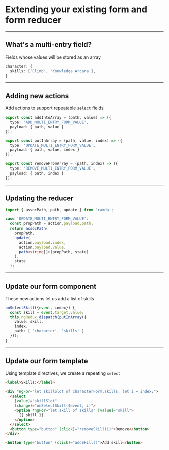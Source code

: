 
# Extending your existing form and form reducer

---

## What's a multi-entry field?
Fields whose values will be stored as an array

```ts
character: {
  skills: ['Climb', 'Knowledge Arcana'],
}
```

---

## Adding new actions
Add actions to support repeatable `select` fields

```ts
export const addIntoArray = (path, value) => ({
  type: 'ADD_MULTI_ENTRY_FORM_VALUE',
  payload: { path, value }
});

export const putInArray = (path, value, index) => ({
  type: 'UPDATE_MULTI_ENTRY_FORM_VALUE',
  payload: { path, value, index }
});

export const removeFromArray = (path, index) => ({
  type: 'REMOVE_MULTI_ENTRY_FORM_VALUE',
  payload: { path, index }
});
```

---

## Updating the reducer

```ts
import { assocPath, path, update } from 'ramda';

case 'UPDATE_MULTI_ENTRY_FORM_VALUE':
  const propPath = action.payload.path;
  return assocPath(
    propPath,
    update(
      action.payload.index, 
      action.payload.value, 
      path<string[]>(propPath, state)
    ),
    state
  );
```

---

## Update our form component
These new actions let us add a list of skills

```ts
onSelectSkill({event, index}) {
  const skill = event.target.value;
  this.ngRedux.dispatch(putInArray({
    value: skill,
    index,
    path: [ 'character', 'skills' ]
  }));
}
```

---

## Update our form template
Using template directives, we create a repeating `select`

```html
<label>Skills:</label>

<div *ngFor="let skillSlot of characterForm.skills; let i = index;">
  <select
    [value]="skillSlot"
    (change)="onSelectSkill($event, i)">
    <option *ngFor="let skill of skills" [value]="skill">
      {{ skill }}
    </option>
  </select>
  <button type="button" (click)="removeSkill(i)">Remove</button>
</div>

<button type="button" (click)="addSkill()">Add skill</button>
```

